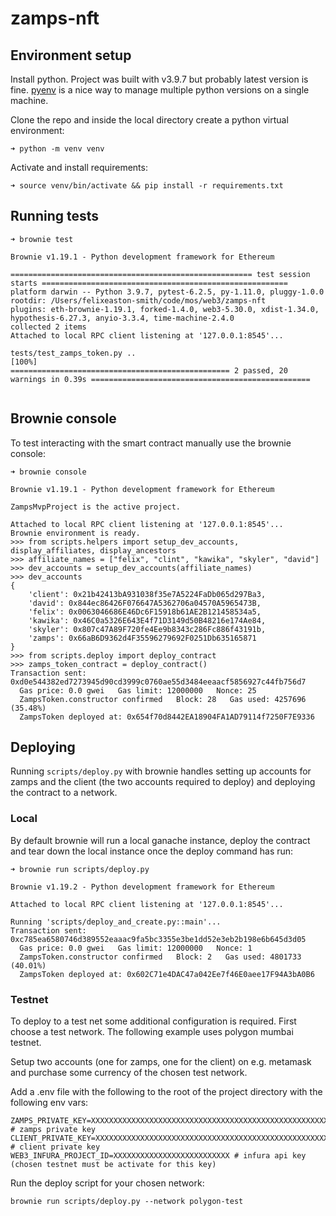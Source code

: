 # zamps-nft

## Environment setup


Install python. Project was built with v3.9.7 but probably latest version is fine. [pyenv](https://github.com/pyenv/pyenv) is a nice way to manage multiple python versions on a single machine. 

Clone the repo and inside the local directory create a python virtual environment:

```
➜ python -m venv venv
```

Activate and install requirements:

```
➜ source venv/bin/activate && pip install -r requirements.txt
```

## Running tests

```
➜ brownie test

Brownie v1.19.1 - Python development framework for Ethereum

====================================================== test session starts =======================================================
platform darwin -- Python 3.9.7, pytest-6.2.5, py-1.11.0, pluggy-1.0.0
rootdir: /Users/felixeaston-smith/code/mos/web3/zamps-nft
plugins: eth-brownie-1.19.1, forked-1.4.0, web3-5.30.0, xdist-1.34.0, hypothesis-6.27.3, anyio-3.3.4, time-machine-2.4.0
collected 2 items
Attached to local RPC client listening at '127.0.0.1:8545'...

tests/test_zamps_token.py ..                                                                                               [100%]
================================================= 2 passed, 20 warnings in 0.39s =================================================


```

## Brownie console 

To test interacting with the smart contract manually use the brownie console:

```
➜ brownie console

Brownie v1.19.1 - Python development framework for Ethereum

ZampsMvpProject is the active project.

Attached to local RPC client listening at '127.0.0.1:8545'...
Brownie environment is ready.
>>> from scripts.helpers import setup_dev_accounts, display_affiliates, display_ancestors
>>> affiliate_names = ["felix", "clint", "kawika", "skyler", "david"]
>>> dev_accounts = setup_dev_accounts(affiliate_names)
>>> dev_accounts
{
    'client': 0x21b42413bA931038f35e7A5224FaDb065d297Ba3,
    'david': 0x844ec86426F076647A5362706a04570A5965473B,
    'felix': 0x0063046686E46Dc6F15918b61AE2B121458534a5,
    'kawika': 0x46C0a5326E643E4f71D3149d50B48216e174Ae84,
    'skyler': 0x807c47A89F720fe4Ee9b8343c286Fc886f43191b,
    'zamps': 0x66aB6D9362d4F35596279692F0251Db635165871
}
>>> from scripts.deploy import deploy_contract
>>> zamps_token_contract = deploy_contract()
Transaction sent: 0xd0e544382ed7273945d90cd3999c0760ae55d3484eeaacf5856927c44fb756d7
  Gas price: 0.0 gwei   Gas limit: 12000000   Nonce: 25
  ZampsToken.constructor confirmed   Block: 28   Gas used: 4257696 (35.48%)
  ZampsToken deployed at: 0x654f70d8442EA18904FA1AD79114f7250F7E9336
```


## Deploying

Running `scripts/deploy.py` with brownie handles setting up accounts for zamps and the client (the two accounts required to deploy) and deploying the contract to a network.

### Local

By default brownie will run a local ganache instance, deploy the contract and tear down the local instance once the deploy command has run:

```
➜ brownie run scripts/deploy.py

Brownie v1.19.2 - Python development framework for Ethereum

Attached to local RPC client listening at '127.0.0.1:8545'...

Running 'scripts/deploy_and_create.py::main'...
Transaction sent: 0xc785ea6580746d389552eaaac9fa5bc3355e3be1dd52e3eb2b198e6b645d3d05
  Gas price: 0.0 gwei   Gas limit: 12000000   Nonce: 1
  ZampsToken.constructor confirmed   Block: 2   Gas used: 4801733 (40.01%)
  ZampsToken deployed at: 0x602C71e4DAC47a042Ee7f46E0aee17F94A3bA0B6
```

### Testnet 

To deploy to a test net some additional configuration is required. First choose a test network. The following example uses polygon mumbai testnet.

Setup two accounts (one for zamps, one for the client) on e.g. metamask and purchase some currency of the chosen test network.

Add a .env file with the following to the root of the project directory with the following env vars:

```
ZAMPS_PRIVATE_KEY=XXXXXXXXXXXXXXXXXXXXXXXXXXXXXXXXXXXXXXXXXXXXXXXXXXXXXXXXXXXX # zamps private key
CLIENT_PRIVATE_KEY=XXXXXXXXXXXXXXXXXXXXXXXXXXXXXXXXXXXXXXXXXXXXXXXXXXXXXXXXXXX # client private key
WEB3_INFURA_PROJECT_ID=XXXXXXXXXXXXXXXXXXXXXXXXXX # infura api key (chosen testnet must be activate for this key)
```

Run the deploy script for your chosen network:

```
brownie run scripts/deploy.py --network polygon-test
```


